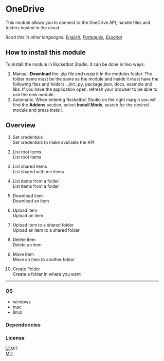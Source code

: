 



# OneDrive
  
This module allows you to connect to the OneDrive API, handle files and folders hosted in the cloud  

*Read this in other languages: [English](README.md), [Português](README.pr.md), [Español](README.es.md)*

## How to install this module
  
To install the module in Rocketbot Studio, it can be done in two ways:
1. Manual: __Download__ the .zip file and unzip it in the modules folder. The folder name must be the same as the module and inside it must have the following files and folders: \__init__.py, package.json, docs, example and libs. If you have the application open, refresh your browser to be able to use the new module.
2. Automatic: When entering Rocketbot Studio on the right margin you will find the **Addons** section, select **Install Mods**, search for the desired module and press install.  


## Overview


1. Set credentials  
Set credentials to make available the API

2. List root items  
List root items

3. List shared items  
List shared with me items

4. List items from a folder  
List items from a folder

5. Download item  
Download an item

6. Upload item  
Upload an item

7. Upload item to a shared folder  
Upload an item to a shared folder

8. Delete item  
Delete an item

9. Move item  
Move an item to another folder

10. Create Folder  
Create a folder in where you want  




----
### OS

- windows
- mac
- linux

### Dependencies

### License
  
![MIT](https://camo.githubusercontent.com/107590fac8cbd65071396bb4d04040f76cde5bde/687474703a2f2f696d672e736869656c64732e696f2f3a6c6963656e73652d6d69742d626c75652e7376673f7374796c653d666c61742d737175617265)  
[MIT](http://opensource.org/licenses/mit-license.ph)